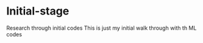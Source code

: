 # Initial-stage
Research through initial codes
This is just my initial walk through with th ML codes
